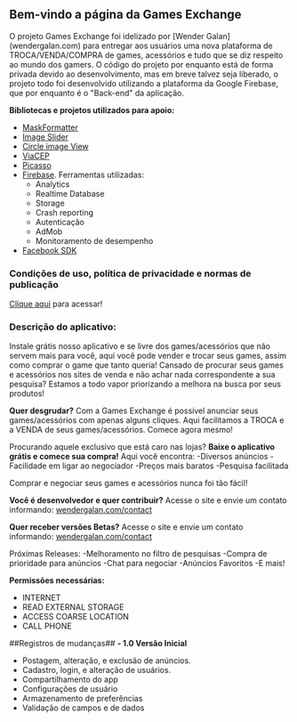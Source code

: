 ## Bem-vindo a página da Games Exchange

O projeto Games Exchange foi idelizado por [Wender Galan] (wendergalan.com) para entregar aos usuários uma nova plataforma de TROCA/VENDA/COMPRA de games, acessórios e tudo que se diz respeito ao mundo dos gamers. O código do projeto por enquanto está de forma privada devido ao desenvolvimento, mas em breve talvez seja liberado, o projeto todo foi desenvolvido utilizando a plataforma da Google Firebase, que por enquanto é o "Back-end" da aplicação.

**Bibliotecas e projetos utilizados para apoio:**
- [MaskFormatter](https://github.com/rtoshiro/MaskFormatter)
- [Image Slider](https://github.com/daimajia/AndroidImageSlider)
- [Circle image View](https://github.com/hdodenhof/CircleImageView)
- [ViaCEP](https://github.com/gilberto-torrezan/viacep)
- [Picasso](https://github.com/square/picasso)
- [Firebase](https://firebase.google.com). Ferramentas utilizadas:
  -	Analytics
  - Realtime Database
  - Storage
  - Crash reporting
  - Autenticação
  - AdMob
  - Monitoramento de desempenho
- [Facebook SDK](https://developers.facebook.com)
  

### Condições de uso, política de privacidade e normas de publicação
[Clique aqui](https://docs.google.com/document/d/1jTi7wk_K1SIhbdpK-yPWgK-g8IVbIPgFa3B20iFXm4M/edit?usp=sharing) para acessar!

### Descrição do aplicativo:
Instale grátis nosso aplicativo e se livre dos games/acessórios que não servem mais para você, aqui você pode vender e trocar seus games, assim como comprar o game que tanto queria!
Cansado de procurar seus games e acessórios nos sites de venda e não achar nada correspondente a sua pesquisa? Estamos a todo vapor priorizando a melhora na busca por seus produtos!

**Quer desgrudar?**
Com a Games Exchange é possível anunciar seus games/acessórios com apenas alguns cliques. Aqui facilitamos a TROCA e a VENDA de seus games/acessórios. Comece agora mesmo!

Procurando aquele exclusivo que está caro nas lojas?
**Baixe o aplicativo grátis e comece sua compra!**
Aqui você encontra:
-Diversos anúncios
-Facilidade em ligar ao negociador
-Preços mais baratos
-Pesquisa facilitada

Comprar e negociar seus games e acessórios nunca foi tão fácil!

**Você é desenvolvedor e quer contribuir?**
Acesse o site e envie um contato informando: [wendergalan.com/contact](http://wendergalan.com/contact)

**Quer receber versões Betas?**
Acesse o site e envie um contato informando: [wendergalan.com/contact](http://wendergalan.com/contact)

Próximas Releases:
-Melhoramento no filtro de pesquisas
-Compra de prioridade para anúncios
-Chat para negociar
-Anúncios Favoritos
-E mais!

**Permissões necessárias:**
- INTERNET
- READ EXTERNAL STORAGE
- ACCESS COARSE LOCATION
- CALL PHONE

##Registros de mudanças##
**- 1.0 Versão Inicial**
  - Postagem, alteração, e exclusão de anúncios.
  - Cadastro, login, e alteração de usuários.
  - Compartilhamento do app
  - Configurações de usuário
  - Armazenamento de preferências
  - Validação de campos e de dados
